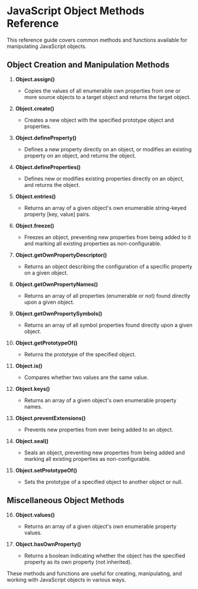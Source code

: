 # JavaScript Object Methods Reference

This reference guide covers common methods and functions available for manipulating JavaScript objects.

## Object Creation and Manipulation Methods

1. **Object.assign()**
   - Copies the values of all enumerable own properties from one or more source objects to a target object and returns the target object.

2. **Object.create()**
   - Creates a new object with the specified prototype object and properties.

3. **Object.defineProperty()**
   - Defines a new property directly on an object, or modifies an existing property on an object, and returns the object.

4. **Object.defineProperties()**
   - Defines new or modifies existing properties directly on an object, and returns the object.

5. **Object.entries()**
   - Returns an array of a given object's own enumerable string-keyed property [key, value] pairs.

6. **Object.freeze()**
   - Freezes an object, preventing new properties from being added to it and marking all existing properties as non-configurable.

7. **Object.getOwnPropertyDescriptor()**
   - Returns an object describing the configuration of a specific property on a given object.

8. **Object.getOwnPropertyNames()**
   - Returns an array of all properties (enumerable or not) found directly upon a given object.

9. **Object.getOwnPropertySymbols()**
   - Returns an array of all symbol properties found directly upon a given object.

10. **Object.getPrototypeOf()**
    - Returns the prototype of the specified object.

11. **Object.is()**
    - Compares whether two values are the same value.

12. **Object.keys()**
    - Returns an array of a given object's own enumerable property names.

13. **Object.preventExtensions()**
    - Prevents new properties from ever being added to an object.

14. **Object.seal()**
    - Seals an object, preventing new properties from being added and marking all existing properties as non-configurable.

15. **Object.setPrototypeOf()**
    - Sets the prototype of a specified object to another object or null.

## Miscellaneous Object Methods

16. **Object.values()**
    - Returns an array of a given object's own enumerable property values.

17. **Object.hasOwnProperty()**
    - Returns a boolean indicating whether the object has the specified property as its own property (not inherited).

These methods and functions are useful for creating, manipulating, and working with JavaScript objects in various ways.